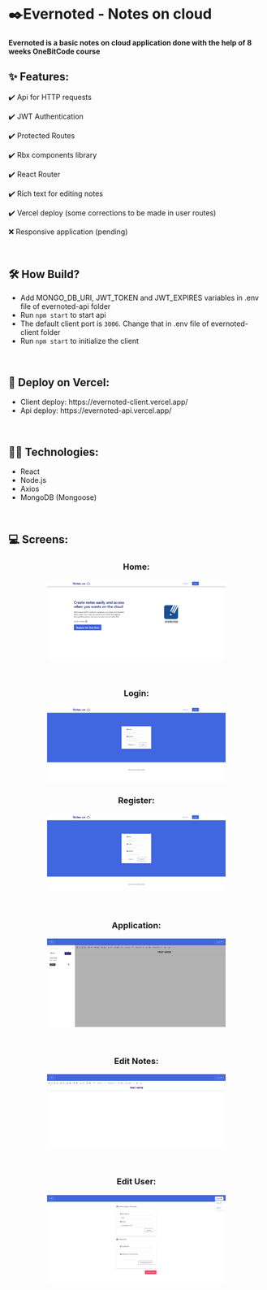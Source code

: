 <h1>✒️Evernoted - Notes on cloud</h1>

<h4>Evernoted is a basic notes on cloud application done with the help of 8 weeks OneBitCode course</h4>

<h2>✨ Features:</h2>
<p> ✔️ Api for HTTP requests </p>
<p> ✔️ JWT Authentication </p>
<p> ✔️ Protected Routes </p>  
<p> ✔️ Rbx components library
<p> ✔️ React Router </p>
<p> ✔️ Rich text for editing notes </p>
<p> ✔️ Vercel deploy (some corrections to be made in user routes) 
<p> ❌ Responsive application (pending)</p>

<br>

<h2>🛠️ How Build?</h2>
<ul>
  <li>Add MONGO_DB_URI, JWT_TOKEN and JWT_EXPIRES variables in .env file of evernoted-api folder</li>
  <li>Run <code>npm start</code> to start api </li>
  <li>The default client port is <code>3006</code>. Change that in .env file of evernoted-client folder</li>
  <li>Run <code>npm start</code> to initialize the client </li>
</ul>

<br>

<h2>🚀 Deploy on Vercel:</h2>
<ul>
  <li>Client deploy: https://evernoted-client.vercel.app/</li>
  <li>Api deploy: https://evernoted-api.vercel.app/ </li>
</ul>

<br>

<h2>👨‍💻 Technologies:</h2>
<ul>
  <li> React </li>
  <li> Node.js </li>
  <li> Axios </li>
  <li> MongoDB (Mongoose) </li>
</ul>

<br>

<h2>💻 Screens:</h2>
<div>
  <h3 align="center">Home:</h3>
  <p align="center">
    <img src="screens_image/Home.png" width="70%" height="70%">
  </p>
</div>

<br>

<div>
  <h3 align="center">Login:</h3>
  <p align="center">
    <img src="screens_image/Login.png" width="70%" height="70%">
  </p>
</div>

<div>
  <h3 align="center">Register:</h3>
  <p align="center">
    <img src="screens_image/Register.png" width="70%" height="70%">
  </p>
</div>

<br>

<div>
  <h3 align="center">Application:</h3>
  <p align="center">
    <img src="screens_image/Notes.png" width="70%" height="70%">
  </p>
</div>

<br>

<div>
  <h3 align="center">Edit Notes:</h3>
  <p align="center">
    <img src="screens_image/Rich Text.png" width="70%" height="70%">
  </p>
</div>

<br>

<div>
  <h3 align="center">Edit User:</h3>
  <p align="center">
    <img src="screens_image/Edit Info.png" width="70%" height="70%">
  </p>
</div>
